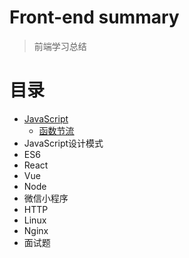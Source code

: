 # Front-end summary

> 前端学习总结

# 目录
- [JavaScript](./summary/javaScript/)
   - [函数节流](./summary/javaScript/函数节流.md)
- JavaScript设计模式
- ES6
- React
- Vue
- Node
- 微信小程序
- HTTP
- Linux
- Nginx
- 面试题

